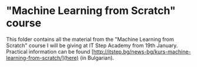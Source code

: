 # "Machine Learning from Scratch" course

This folder contains all the material from the "Machine Learning from Scratch" course I will be giving at IT Step Academy from 19th January.
Practical information can be found [http://itstep.bg/news-bg/kurs-machine-learning-from-scratch/](here) (in Bulgarian).
